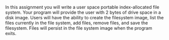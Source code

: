 In this assignment you will write a user space portable index-allocated file system. Your program will
provide the user with 2 bytes of drive space in a disk image. Users will have the ability to create the
filesystem image, list the files currently in the file system, add files, remove files, and save the filesystem.
Files will persist in the file system image when the program exits.
